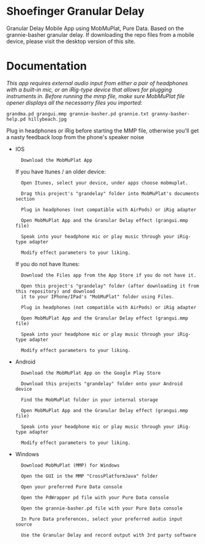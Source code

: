 # Shoefinger Granular Delay
Granular Delay Mobile App using MobMuPlat, Pure Data. Based on the grannie-basher granular delay.
If downloading the repo files from a mobile device, please visit the desktop version of this site.

# Documentation #

*This app requires external audio input from either a pair of headphones with a built-in mic, or an iRig-type device that allows for plugging instruments in.*
*Before running the mmp file, make sure MobMuPlat file opener displays all the necessarry files you imported:* 
	
	grandma.pd grangui.mmp grannie-basher.pd grannie.txt granny-basher-help.pd hillybeach.jpg

Plug in headphones or iRig before starting the MMP file, otherwise you'll get a nasty feedback loop from the phone's speaker noise

- IOS

		Download the MobMuPlat App

	If you have Itunes / an older device:

		Open Itunes, select your device, under apps choose mobmuplat. 

		Drag this project's "grandelay" folder into MobMuPlat's documents section

		Plug in headphones (not compatible with AirPods) or iRig adapter

		Open MobMuPlat App and the Granular Delay effect (grangui.mmp file)

		Speak into your headphone mic or play music through your iRig-type adapter

		Modify effect parameters to your liking. 

	If you do not have Itunes:

		Download the Files app from the App Store if you do not have it. 

		Open this project's "grandelay" folder (after downloading it from this repository) and download 
		it to your IPhone/IPad's "MobMuPlat" folder using Files. 

		Plug in headphones (not compatible with AirPods) or iRig adapter

		Open MobMuPlat App and the Granular Delay effect (grangui.mmp file)

		Speak into your headphone mic or play music through your iRig-type adapter

		Modify effect parameters to your liking. 

- Android

		Download the MobMuPlat App on the Google Play Store

		Download this projects "grandelay" folder onto your Android device

		Find the MobMuPlat folder in your internal storage

		Open MobMuPlat App and the Granular Delay effect (grangui.mmp file)

		Speak into your headphone mic or play music through your iRig-type adapter

		Modify effect parameters to your liking.   	

- Windows 

		Download MobMuPlat (MMP) for Windows

		Open the GUI in the MMP "CrossPlatformJava" folder

		Open your preferred Pure Data console

		Open the PdWrapper pd file with your Pure Data console

		Open the grannie-basher.pd file with your Pure Data console

		In Pure Data preferences, select your preferred audio input source 

		Use the Granular Delay and record output with 3rd party software  
